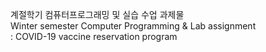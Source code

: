 계절학기 컴퓨터프로그래밍 및 실습 수업 과제물<br>
Winter semester Computer Programming & Lab assignment<br>
: COVID-19 vaccine reservation program
